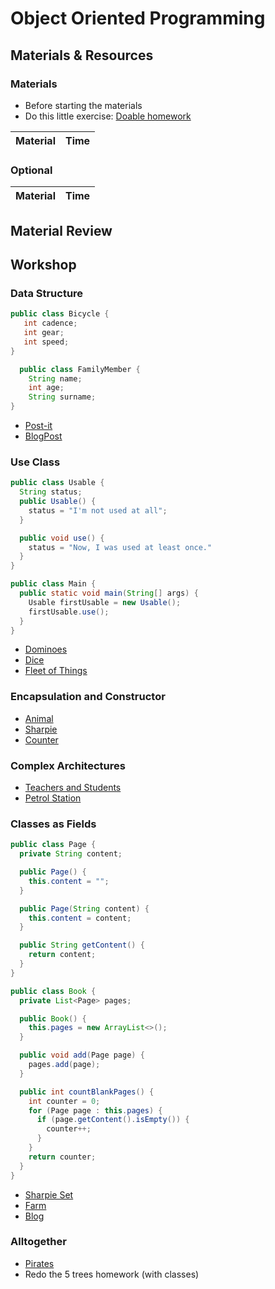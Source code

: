 # Object Oriented Programming

## Materials & Resources

### Materials
- Before starting the materials
- Do this little exercise: [Doable homework](homework.md)

| Material | Time |
|:---------|-----:|

### Optional

| Material | Time |
|:---------|-----:|

## Material Review

## Workshop

### Data Structure
```java
public class Bicycle {
   int cadence;
   int gear;
   int speed;
}
```
```java
  public class FamilyMember {
    String name;
    int age;
    String surname;
}
```

- [Post-it](post-it)
- [BlogPost](blog-post)

### Use Class

```java
public class Usable {
  String status;
  public Usable() {
    status = "I'm not used at all";
  }

  public void use() {
    status = "Now, I was used at least once."
  }
}

public class Main {
  public static void main(String[] args) {
    Usable firstUsable = new Usable();
    firstUsable.use();
  }
}
```

- [Dominoes](dominoes/java)
- [Dice](dice/java)
- [Fleet of Things](fleet-of-things/java)

### Encapsulation and Constructor

- [Animal](animal)
- [Sharpie](sharpie)
- [Counter](counter/java)

### Complex Architectures

- [Teachers and Students](#)
- [Petrol Station](#)

### Classes as Fields

```java
public class Page {
  private String content;

  public Page() {
    this.content = "";
  }

  public Page(String content) {
    this.content = content;
  }

  public String getContent() {
    return content;
  }
}

public class Book {
  private List<Page> pages;

  public Book() {
    this.pages = new ArrayList<>();
  }

  public void add(Page page) {
    pages.add(page);
  }

  public int countBlankPages() {
    int counter = 0;
    for (Page page : this.pages) {
      if (page.getContent().isEmpty()) {
        counter++;
      }
    }
    return counter;
  }
}
```

- [Sharpie Set](#)
- [Farm](#)
- [Blog](#)

### Alltogether

- [Pirates](pirates/java.md)
- Redo the 5 trees homework (with classes)
